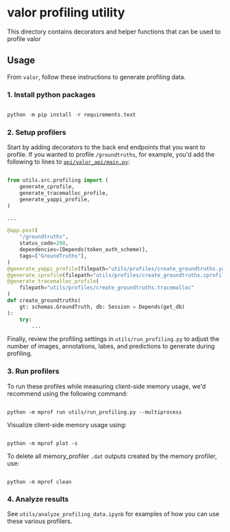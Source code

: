 # valor profiling utility

This directory contains decorators and helper functions that can be used to profile valor

## Usage

From `valor`, follow these instructions to generate profiling data.

### 1. Install python packages

```python

python -m pip install -r requirements.text

```

### 2. Setup profilers

Start by adding decorators to the back end endpoints that you want to profile. If you wanted to profile `/groundtruths`, for example, you'd add the following to lines to [`api/valor_api/main.py`](https://github.com/Striveworks/valor/blob/main/api/valor_api/main.py#L57):

```python

from utils.src.profiling import (
    generate_cprofile,
    generate_tracemalloc_profile,
    generate_yappi_profile,
)

...

@app.post(
    "/groundtruths",
    status_code=200,
    dependencies=[Depends(token_auth_scheme)],
    tags=["GroundTruths"],
)
@generate_yappi_profile(filepath="utils/profiles/create_groundtruths.yappi")
@generate_cprofile(filepath="utils/profiles/create_groundtruths.cprofile")
@generate_tracemalloc_profile(
    filepath="utils/profiles/create_groundtruths.tracemalloc"
)
def create_groundtruths(
    gt: schemas.GroundTruth, db: Session = Depends(get_db)
):
    try:
        ...

```

Finally, review the profiling settings in `utils/run_profiling.py` to adjust the number of images, annotations, labes, and predictions to generate during profiling.


### 3. Run profilers

To run these profiles while measuring client-side memory usage, we'd recommend using the following command:

```

python -m mprof run utils/run_profiling.py --multiprocess

```

Visualize client-side memory usage using:

```

python -m mprof plot -s

```

To delete all memory_profiler `.dat` outputs created by the memory profiler, use:

```

python -m mprof clean

```

### 4. Analyze results

See `utils/analyze_profiling_data.ipynb` for examples of how you can use these various profilers.